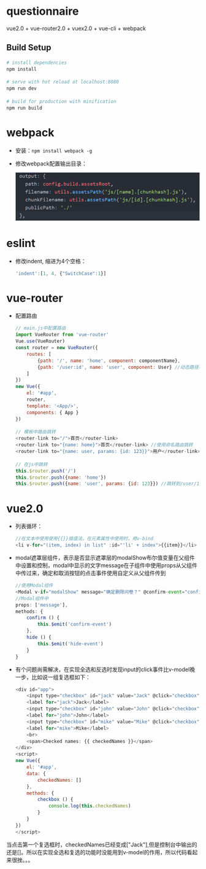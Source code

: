 # questionnaire

vue2.0 + vue-router2.0 + vuex2.0 + vue-cli + webpack

## Build Setup

``` bash
# install dependencies
npm install

# serve with hot reload at localhost:8080
npm run dev

# build for production with minification
npm run build
```

# webpack
* 安装：```npm install webpack -g```
* 修改webpack配置输出目录：

    ![webpack config](./src/assets/webpackConfig.png)

# eslint
* 修改indent, 缩进为4个空格：

    ``` javascript
    'indent':[1, 4, {"SwitchCase":1}]
    ```

# vue-router
* 配置路由

    ``` javascript
    // main.js中配置路由
    import VueRouter from 'vue-router'
    Vue.use(VueRouter)
    const router = new VueRouter({
        routes: [
            {path: '/', name: 'home', component: componentName},
            {path: '/user:id', name: 'user', component: User} //动态路径参数
        ]
    })
    new Vue({
        el: '#app',
        router,
        template: '<App/>',
        components: { App }
    })

    // 模板中路由跳转
    <router-link to="/">首页</router-link>
    <router-link to="{name: home}">首页</router-link> //使用命名路由跳转
    <router-link to="{name: user, params: {id: 123}}">用户</router-link> //跳转到/user/123

    // 在js中跳转
    this.$router.push('/')
    this.$router.push({name: 'home'})
    this.$router.push({name: 'user', params: {id: 123}}) //跳转到/user/123
    ```

# vue2.0
* 列表循环：

    ``` javascript
    //在文本中使用使用{{}}插值法，在元素属性中使用时，用v-bind
    <li v-for="(item, index) in list" :id="'li' + index">{{item}}</li>
    ```

* modal遮罩层组件，表示是否显示遮罩层的modalShow布尔值变量在父组件中设置和控制，modal中显示的文字message在子组件中使用props从父组件中传过来，确定和取消按钮的点击事件使用自定义从父组件传到
    ``` javascript
    //使用Modal组件
    <Modal v-if="modalShow" message="确定删除问卷？" @confirm-event="confirmHandler" @hide-event="modalShow = false"></Modal>
    //Modal组件中
    props: ['message'],
    methods: {
        confirm () {
            this.$emit('confirm-event')
        },
        hide () {
            this.$emit('hide-event')
        }
    }
    ```

* 有个问题尚需解决，在实现全选和反选时发现input的click事件比v-model晚一步，比如说一组复选框如下：
    ``` javascript
    <div id="app">
        <input type="checkbox" id="jack" value="Jack" @click="checkbox" v-model="checkedNames">
        <label for="jack">Jack</label>
        <input type="checkbox" id="john" value="John" @click="checkbox" v-model="checkedNames">
        <label for="john">John</label>
        <input type="checkbox" id="mike" value="Mike" @click="checkbox" v-model="checkedNames">
        <label for="mike">Mike</label>
        <br>
        <span>Checked names: {{ checkedNames }}</span>
    </div>
    <script>
    new Vue({
        el: '#app',
        data: {
            checkedNames: []
        },
        methods: {
            checkbox () {
                console.log(this.checkedNames)
            }
        }
    })
    </script>
    ```
当点击第一个复选框时，checkedNames已经变成["Jack"],但是控制台中输出的还是[]。所以在实现全选和复选的功能时没能用到v-model的作用，所以代码看起来很挫。。。
